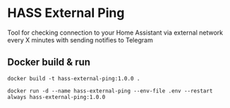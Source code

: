 # HASS External Ping

Tool for checking connection to your Home Assistant via external network every X minutes with sending notifies to Telegram

## Docker build & run

```
docker build -t hass-external-ping:1.0.0 .
```

```
docker run -d --name hass-external-ping --env-file .env --restart always hass-external-ping:1.0.0
```